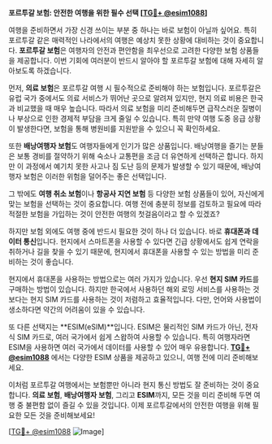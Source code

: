 **포르투갈 보험: 안전한 여행을 위한 필수 선택 [[TG💪+ @esim1088](https://t.me/s/esim1088)]**

여행을 준비하면서 가장 신경 쓰이는 부분 중 하나는 바로 보험이 아닐까 싶어요. 특히 포르투갈 같은 매력적인 나라에서의 여행은 예상치 못한 상황에 대비하는 것이 중요합니다. **포르투갈 보험**은 여행자의 안전과 편안함을 최우선으로 고려한 다양한 보험 상품들을 제공합니다. 이번 기회에 여러분이 반드시 알아야 할 포르투갈 보험에 대해 자세히 알아보도록 하겠습니다.

먼저, **의료 보험**은 포르투갈 여행 시 필수적으로 준비해야 하는 보험입니다. 포르투갈은 유럽 국가 중에서도 의료 서비스가 뛰어난 곳으로 알려져 있지만, 현지 의료 비용은 한국과 비교했을 때 매우 높습니다. 따라서 의료 보험을 미리 준비해두면 급작스러운 질병이나 부상으로 인한 경제적 부담을 크게 줄일 수 있습니다. 특히 만약 여행 도중 응급 상황이 발생한다면, 보험을 통해 병원비를 지원받을 수 있으니 꼭 확인하세요.

또한 **배낭여행자 보험**도 여행자들에게 인기가 많은 상품입니다. 배낭여행을 즐기는 분들은 보통 경비를 절약하기 위해 숙소나 교통편을 조금 더 유연하게 선택하곤 합니다. 하지만 이 과정에서 예기치 못한 사고나 짐 도난 등의 문제가 발생할 수 있기 때문에, 배낭여행자 보험은 이러한 위험을 덜어주는 좋은 선택입니다.

그 밖에도 **여행 취소 보험**이나 **항공사 지연 보험** 등 다양한 보험 상품들이 있어, 자신에게 맞는 보험을 선택하는 것이 중요합니다. 여행 전에 충분히 정보를 검토하고 필요에 따라 적절한 보험을 가입하는 것이 안전한 여행의 첫걸음이라고 할 수 있겠죠?

하지만 보험 외에도 여행 중에 반드시 필요한 것이 하나 더 있습니다. 바로 **휴대폰과 데이터 통신**입니다. 현지에서 스마트폰을 사용할 수 있다면 긴급 상황에서도 쉽게 연락을 취하거나 길을 찾을 수 있기 때문에, 현지에서 휴대폰을 사용할 수 있는 방법을 미리 준비하는 것이 좋습니다.

현지에서 휴대폰을 사용하는 방법으로는 여러 가지가 있습니다. 우선 **현지 SIM 카드**를 구매하는 방법이 있습니다. 하지만 한국에서 사용하던 해외 로밍 서비스를 사용하는 것보다는 현지 SIM 카드를 사용하는 것이 저렴하고 효율적입니다. 다만, 언어와 사용법이 생소하다면 약간의 어려움이 있을 수 있습니다.

또 다른 선택지는 **ESIM(eSIM)**입니다. ESIM은 물리적인 SIM 카드가 아닌, 전자식 SIM 카드로, 여러 국가에서 쉽게 스왑하여 사용할 수 있습니다. 특히 여행자라면 ESIM을 사용하면 여러 국가에서 데이터를 사용할 수 있어 매우 유용합니다. **[TG💪+ @esim1088](https://t.me/s/esim1088)** 에서는 다양한 ESIM 상품을 제공하고 있으니, 여행 전에 미리 준비해보세요.

이처럼 포르투갈 여행에서는 보험뿐만 아니라 현지 통신 방법도 잘 준비하는 것이 중요합니다. **의료 보험**, **배낭여행자 보험**, 그리고 **ESIM**까지, 모든 것을 미리 준비해 두면 여행 중 불편함 없이 즐길 수 있을 것입니다. 이제 포르투갈에서의 안전한 여행을 위해 필요한 모든 것을 준비해보세요!

[[TG💪+ @esim1088](https://t.me/s/esim1088) ![Image](https://i.postimg.cc/Y0z9fWf4/image.png)]